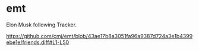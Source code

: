 # emt
Elon Musk following Tracker.

https://github.com/cmj/emt/blob/43ae17b8a3051fa96a9387d724a3e1b4399ebe1e/friends.diff#L1-L50
